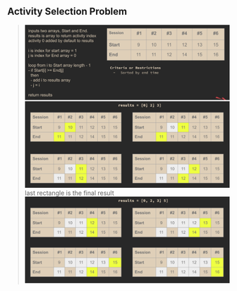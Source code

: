 ## Activity Selection Problem

> ![algo](algo.png) ![explain](explain.png) last rectangle is the final result ![explain](explain2.png)
